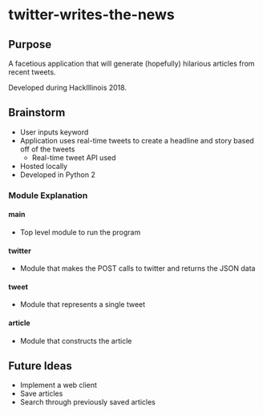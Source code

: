 # twitter-writes-the-news

## Purpose
A facetious application that will generate (hopefully) hilarious articles from recent tweets.

Developed during HackIllinois 2018.

## Brainstorm
* User inputs keyword
* Application uses real-time tweets to create a headline and story based off of the tweets
	* Real-time tweet API used
* Hosted locally
* Developed in Python 2

### Module Explanation
#### main
* Top level module to run the program

#### twitter
* Module that makes the POST calls to twitter and returns the JSON data

#### tweet
* Module that represents a single tweet

#### article
* Module that constructs the article

## Future Ideas
* Implement a web client
* Save articles
* Search through previously saved articles 
